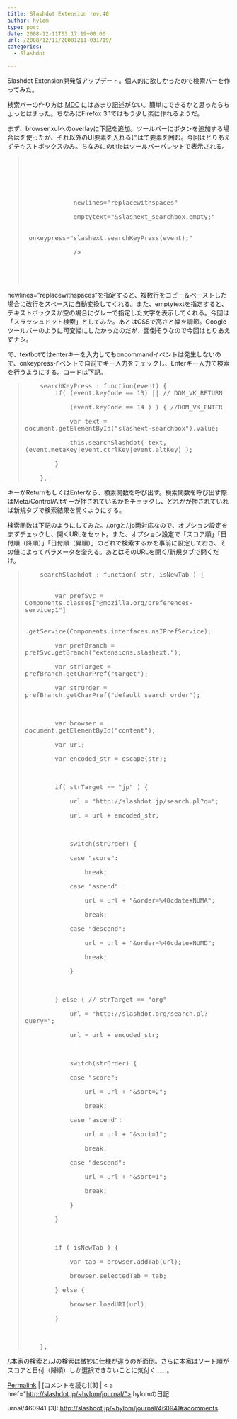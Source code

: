 ```yaml
---
title: Slashdot Extension rev.40
author: hylom
type: post
date: 2008-12-11T03:17:19+00:00
url: /2008/12/11/20081211-031719/
categories:
  - Slashdot

---
```

Slashdot Extension開発版アップデート。個人的に欲しかったので検索バーを作ってみた。

検索バーの作り方は   [MDC][1] にはあまり記述がない。簡単にできるかと思ったらちょっとはまった。ちなみにFirefox 3.1ではもう少し楽に作れるようだ。

まず、browser.xulへのoverlayに下記を追加。ツールバーにボタンを追加する場合は<toolbarbutton>を使ったが、それ以外のUI要素を入れるには<toobaritem>で要素を囲む。今回はとりあえずテキストボックスのみ。ちなみに<toobaritem>のtitleはツールバーパレットで表示される。

> <div>
>   <p>
>     <tt> <!-- add button to tool palette --> <br /> <toolbarpalette id="BrowserToolbarPalette"> </br> <br /> &nbsp; <toolbaritem id="slashext-search" title="&slashext_searchbar.title;" > </br> <br /> &nbsp; &nbsp; <textbox id="slashext-searchbox" type="search" </br> <br /> &nbsp; &nbsp; &nbsp; &nbsp; &nbsp; &nbsp; &nbsp;newlines="replacewithspaces" </br> <br /> &nbsp; &nbsp; &nbsp; &nbsp; &nbsp; &nbsp; &nbsp;emptytext="&slashext_searchbox.empty;" </br> <br /> &nbsp; &nbsp; &nbsp; &nbsp; &nbsp; &nbsp; &nbsp;onkeypress="slashext.searchKeyPress(event);" </br> <br /> &nbsp; &nbsp; &nbsp; &nbsp; &nbsp; &nbsp; &nbsp;/> </br> <br /> &nbsp; </toolbaritem> </br> <br /> </toolbarpalette> </br> </tt>
>   </p></p>
> </div>

newlines=&#8221;replacewithspaces&#8221;を指定すると、複数行をコピー＆ペーストした場合に改行をスペースに自動変換してくれる。また、emptytextを指定すると、テキストボックスが空の場合にグレーで指定した文字を表示してくれる。今回は「スラッシュドット検索」としてみた。あとはCSSで高さと幅を調節。Googleツールバーのように可変幅にしたかったのだが、面倒そうなので今回はとりあえずナシ。

で、textbotではenterキーを入力してもoncommandイベントは発生しないので、onkeypressイベントで自前でキー入力をチェックし、Enterキー入力で検索を行うようにする。コードは下記。

> <div>
>   <p>
>     <tt> &nbsp; &nbsp; searchKeyPress : function(event) { <br /> &nbsp; &nbsp; &nbsp; &nbsp; if( (event.keyCode == 13) || // DOM_VK_RETURN </br> <br /> &nbsp; &nbsp; &nbsp; &nbsp; &nbsp; &nbsp; (event.keyCode == 14 ) ) { //DOM_VK_ENTER </br> <br /> &nbsp; &nbsp; &nbsp; &nbsp; &nbsp; &nbsp; var text = document.getElementById("slashext-searchbox").value; </br> <br /> &nbsp; &nbsp; &nbsp; &nbsp; &nbsp; &nbsp; this.searchSlashdot( text&#44; (event.metaKey|event.ctrlKey|event.altKey) ); </br> <br /> &nbsp; &nbsp; &nbsp; &nbsp; } </br> <br /> &nbsp; &nbsp; }&#44; </br> </tt>
>   </p></p>
> </div>

キーがReturnもしくはEnterなら、検索関数を呼び出す。検索関数を呼び出す際はMeta/Control/Altキーが押されているかをチェックし、どれかが押されていれば新規タブで検索結果を開くようにする。

検索関数は下記のようにしてみた。/.orgと/.jp両対応なので、オプション設定をまずチェックし、開くURLをセット。また、オプション設定で「スコア順」「日付順（降順）」「日付順（昇順）」のどれで検索するかを事前に設定しておき、その値によってパラメータを変える。あとはそのURLを開く/新規タブで開くだけ。

> <div>
>   <p>
>     <tt> &nbsp; &nbsp; searchSlashdot : function( str&#44; isNewTab ) { <br /> &nbsp; </br> <br /> &nbsp; &nbsp; &nbsp; &nbsp; var prefSvc = Components.classes["@mozilla.org/preferences-service;1"] </br> <br /> &nbsp; &nbsp; &nbsp; &nbsp; .getService(Components.interfaces.nsIPrefService); </br> <br /> &nbsp; &nbsp; &nbsp; &nbsp; var prefBranch = prefSvc.getBranch("extensions.slashext."); </br> <br /> &nbsp; &nbsp; &nbsp; &nbsp; var strTarget = prefBranch.getCharPref("target"); </br> <br /> &nbsp; &nbsp; &nbsp; &nbsp; var strOrder = prefBranch.getCharPref("default_search_order"); </br> <br /> &nbsp; </br> <br /> &nbsp; &nbsp; &nbsp; &nbsp; var browser = document.getElementById("content"); </br> <br /> &nbsp; &nbsp; &nbsp; &nbsp; var url; </br> <br /> &nbsp; &nbsp; &nbsp; &nbsp; var encoded_str = escape(str); </br> <br /> &nbsp; </br> <br /> &nbsp; &nbsp; &nbsp; &nbsp; if( strTarget == "jp" ) { </br> <br /> &nbsp; &nbsp; &nbsp; &nbsp; &nbsp; &nbsp; url = "http://slashdot.jp/search.pl?q="; </br> <br /> &nbsp; &nbsp; &nbsp; &nbsp; &nbsp; &nbsp; url = url + encoded_str; </br> <br /> &nbsp; </br> <br /> &nbsp; &nbsp; &nbsp; &nbsp; &nbsp; &nbsp; switch(strOrder) { </br> <br /> &nbsp; &nbsp; &nbsp; &nbsp; &nbsp; &nbsp; case "score": </br> <br /> &nbsp; &nbsp; &nbsp; &nbsp; &nbsp; &nbsp; &nbsp; &nbsp; break; </br> <br /> &nbsp; &nbsp; &nbsp; &nbsp; &nbsp; &nbsp; case "ascend": </br> <br /> &nbsp; &nbsp; &nbsp; &nbsp; &nbsp; &nbsp; &nbsp; &nbsp; url = url + "&order=%40cdate+NUMA"; </br> <br /> &nbsp; &nbsp; &nbsp; &nbsp; &nbsp; &nbsp; &nbsp; &nbsp; break; </br> <br /> &nbsp; &nbsp; &nbsp; &nbsp; &nbsp; &nbsp; case "descend": </br> <br /> &nbsp; &nbsp; &nbsp; &nbsp; &nbsp; &nbsp; &nbsp; &nbsp; url = url + "&order=%40cdate+NUMD"; </br> <br /> &nbsp; &nbsp; &nbsp; &nbsp; &nbsp; &nbsp; &nbsp; &nbsp; break; </br> <br /> &nbsp; &nbsp; &nbsp; &nbsp; &nbsp; &nbsp; } </br> <br /> &nbsp; </br> <br /> &nbsp; &nbsp; &nbsp; &nbsp; } else { // strTarget == "org" </br> <br /> &nbsp; &nbsp; &nbsp; &nbsp; &nbsp; &nbsp; url = "http://slashdot.org/search.pl?query="; </br> <br /> &nbsp; &nbsp; &nbsp; &nbsp; &nbsp; &nbsp; url = url + encoded_str; </br> <br /> &nbsp; </br> <br /> &nbsp; &nbsp; &nbsp; &nbsp; &nbsp; &nbsp; switch(strOrder) { </br> <br /> &nbsp; &nbsp; &nbsp; &nbsp; &nbsp; &nbsp; case "score": </br> <br /> &nbsp; &nbsp; &nbsp; &nbsp; &nbsp; &nbsp; &nbsp; &nbsp; url = url + "&sort=2"; </br> <br /> &nbsp; &nbsp; &nbsp; &nbsp; &nbsp; &nbsp; &nbsp; &nbsp; break; </br> <br /> &nbsp; &nbsp; &nbsp; &nbsp; &nbsp; &nbsp; case "ascend": </br> <br /> &nbsp; &nbsp; &nbsp; &nbsp; &nbsp; &nbsp; &nbsp; &nbsp; url = url + "&sort=1"; </br> <br /> &nbsp; &nbsp; &nbsp; &nbsp; &nbsp; &nbsp; &nbsp; &nbsp; break; </br> <br /> &nbsp; &nbsp; &nbsp; &nbsp; &nbsp; &nbsp; case "descend": </br> <br /> &nbsp; &nbsp; &nbsp; &nbsp; &nbsp; &nbsp; &nbsp; &nbsp; url = url + "&sort=1"; </br> <br /> &nbsp; &nbsp; &nbsp; &nbsp; &nbsp; &nbsp; &nbsp; &nbsp; break; </br> <br /> &nbsp; &nbsp; &nbsp; &nbsp; &nbsp; &nbsp; } </br> <br /> &nbsp; &nbsp; &nbsp; &nbsp; } </br> <br /> &nbsp; </br> <br /> &nbsp; &nbsp; &nbsp; &nbsp; if ( isNewTab ) { </br> <br /> &nbsp; &nbsp; &nbsp; &nbsp; &nbsp; &nbsp; var tab = browser.addTab(url); </br> <br /> &nbsp; &nbsp; &nbsp; &nbsp; &nbsp; &nbsp; browser.selectedTab = tab; </br> <br /> &nbsp; &nbsp; &nbsp; &nbsp; } else { </br> <br /> &nbsp; &nbsp; &nbsp; &nbsp; &nbsp; &nbsp; browser.loadURI(url); </br> <br /> &nbsp; &nbsp; &nbsp; &nbsp; } </br> <br /> &nbsp; </br> <br /> &nbsp; &nbsp; }&#44; </br> </tt>
>   </p></p>
> </div>

/.本家の検索と/.Jの検索は微妙に仕様が違うのが面倒。さらに本家はソート順がスコアと日付（降順）しか選択できないことに気付く……。

  [Permalink][2] |   [コメントを読む][3] | < a href="http://slashdot.jp/~hylom/journal/"> hylomの日記 </a>

 [1]: https://developer.mozilla.org/Ja
 [2]: http://slashdot.jp/~hylom/jo
urnal/460941
 [3]: http://slashdot.jp/~hylom/journal/460941#acomments

